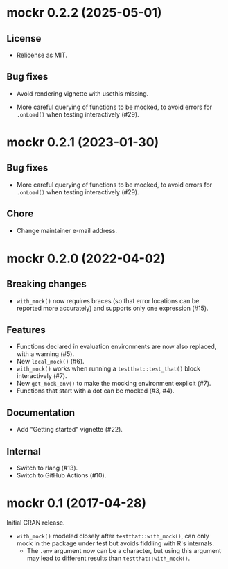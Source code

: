 <!-- NEWS.md is maintained by https://fledge.cynkra.com, contributors should not edit this file -->

# mockr 0.2.2 (2025-05-01)

## License

- Relicense as MIT.

## Bug fixes

- Avoid rendering vignette with usethis missing.

- More careful querying of functions to be mocked, to avoid errors for `.onLoad()` when testing interactively (#29).


# mockr 0.2.1 (2023-01-30)

## Bug fixes

- More careful querying of functions to be mocked, to avoid errors for `.onLoad()` when testing interactively (#29).

## Chore

- Change maintainer e-mail address.


# mockr 0.2.0 (2022-04-02)

## Breaking changes

- `with_mock()` now requires braces (so that error locations can be reported more accurately) and supports only one expression (#15).

## Features

- Functions declared in evaluation environments are now also replaced, with a warning (#5).
- New `local_mock()` (#6).
- `with_mock()` works when running a `testthat::test_that()` block interactively (#7).
- New `get_mock_env()` to make the mocking environment explicit (#7).
- Functions that start with a dot can be mocked (#3, #4).


## Documentation

- Add "Getting started" vignette (#22).

## Internal

- Switch to rlang (#13).
- Switch to GitHub Actions (#10).


# mockr 0.1 (2017-04-28)

Initial CRAN release.

- `with_mock()` modeled closely after `testthat::with_mock()`, can only mock in the package under test but avoids fiddling with R's internals.
    - The `.env` argument now can be a character, but using this argument may lead to different results than `testthat::with_mock()`.
